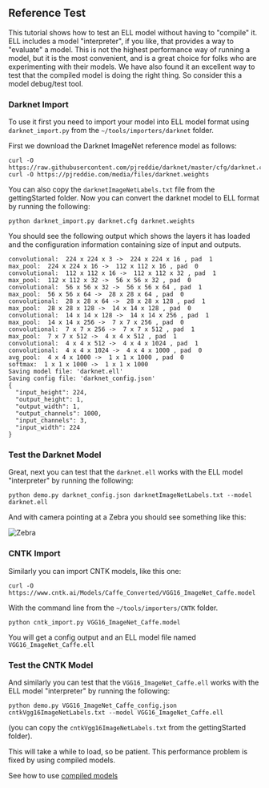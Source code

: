 ## Reference Test

This tutorial shows how to test an ELL model without having to "compile" it.
ELL includes a model "interpreter", if you like, that provides a way to "evaluate" a model.
This is not the highest performance way of running a model, but it is the most
convenient, and is a great choice for folks who are experimenting with their models.
We have also found it an excellent way to test that the compiled model is doing the right thing.
So consider this a model debug/test tool.

### Darknet Import 

To use it first you need to import your model into ELL model format using `darknet_import.py`
from the `~/tools/importers/darknet` folder. 

First we download the Darknet ImageNet reference model as follows:

    curl -O https://raw.githubusercontent.com/pjreddie/darknet/master/cfg/darknet.cfg
    curl -O https://pjreddie.com/media/files/darknet.weights

You can also copy the `darknetImageNetLabels.txt` file from the gettingStarted folder.
Now you can convert the darknet model to ELL format by running the following:

````
python darknet_import.py darknet.cfg darknet.weights 
````

You should see the following output which shows the layers it has loaded
and the configuration information containing size of input and outputs.

````
convolutional:  224 x 224 x 3 ->  224 x 224 x 16 , pad  1
max_pool:  224 x 224 x 16 ->  112 x 112 x 16 , pad  0
convolutional:  112 x 112 x 16 ->  112 x 112 x 32 , pad  1
max_pool:  112 x 112 x 32 ->  56 x 56 x 32 , pad  0
convolutional:  56 x 56 x 32 ->  56 x 56 x 64 , pad  1
max_pool:  56 x 56 x 64 ->  28 x 28 x 64 , pad  0
convolutional:  28 x 28 x 64 ->  28 x 28 x 128 , pad  1
max_pool:  28 x 28 x 128 ->  14 x 14 x 128 , pad  0
convolutional:  14 x 14 x 128 ->  14 x 14 x 256 , pad  1
max_pool:  14 x 14 x 256 ->  7 x 7 x 256 , pad  0
convolutional:  7 x 7 x 256 ->  7 x 7 x 512 , pad  1
max_pool:  7 x 7 x 512 ->  4 x 4 x 512 , pad  1
convolutional:  4 x 4 x 512 ->  4 x 4 x 1024 , pad  1
convolutional:  4 x 4 x 1024 ->  4 x 4 x 1000 , pad  0
avg_pool:  4 x 4 x 1000 ->  1 x 1 x 1000 , pad  0
softmax:  1 x 1 x 1000 ->  1 x 1 x 1000
Saving model file: 'darknet.ell'
Saving config file: 'darknet_config.json'
{
  "input_height": 224,
  "output_height": 1,
  "output_width": 1,
  "output_channels": 1000,
  "input_channels": 3,
  "input_width": 224
}
`````

### Test the Darknet Model

Great, next you can test that the `darknet.ell` works with the ELL
model "interpreter" by running the following:

````
python demo.py darknet_config.json darknetImageNetLabels.txt --model darknet.ell
````

And with camera pointing at a Zebra you should see something like this:

![Zebra](zebra.png)

### CNTK Import 

Similarly you can import CNTK models, like this one:

````
curl -O https://www.cntk.ai/Models/Caffe_Converted/VGG16_ImageNet_Caffe.model
````

With the command line from the `~/tools/importers/CNTK` folder. 

````
python cntk_import.py VGG16_ImageNet_Caffe.model
````

You will get a config output and an ELL model file named `VGG16_ImageNet_Caffe.ell`


### Test the CNTK Model

And similarly you can test that the `VGG16_ImageNet_Caffe.ell` works with the ELL model "interpreter" by running the following:

````
python demo.py VGG16_ImageNet_Caffe_config.json cntkVgg16ImageNetLabels.txt --model VGG16_ImageNet_Caffe.ell
````

(you can copy the `cntkVgg16ImageNetLabels.txt` from the gettingStarted folder).

This will take a while to load, so be patient.  This performance problem is fixed by using compiled models.

See how to use [compiled models](../builder/README.md)

